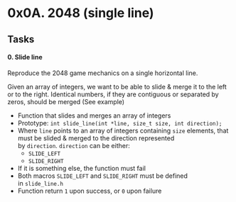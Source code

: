 0x0A. 2048 (single line)
========================

Tasks
-----

#### 0\. Slide line

Reproduce the 2048 game mechanics on a single horizontal line.

Given an array of integers, we want to be able to slide & merge it to the left or to the right. Identical numbers, if they are contiguous or separated by zeros, should be merged (See example)

-   Function that slides and merges an array of integers
-   Prototype: `int slide_line(int *line, size_t size, int direction);`
-   Where `line` points to an array of integers containing `size` elements, that must be slided & merged to the direction represented by `direction`. `direction` can be either:
    -   `SLIDE_LEFT`
    -   `SLIDE_RIGHT`
-   If it is something else, the function must fail
-   Both macros `SLIDE_LEFT` and `SLIDE_RIGHT` must be defined in `slide_line.h`
-   Function return `1` upon success, or `0` upon failure